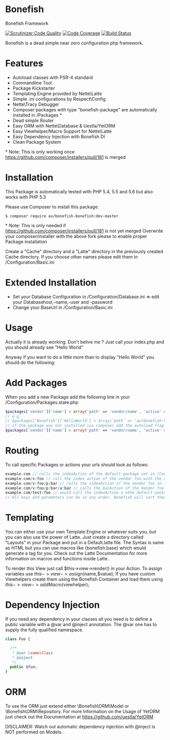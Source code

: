 Bonefish
========

Bonefish Framework

[![Scrutinizer Code Quality](https://scrutinizer-ci.com/g/AValnar/Bonefish/badges/quality-score.png?b=master)](https://scrutinizer-ci.com/g/AValnar/Bonefish/?branch=master) [![Code Coverage](https://scrutinizer-ci.com/g/AValnar/Bonefish/badges/coverage.png?b=master)](https://scrutinizer-ci.com/g/AValnar/Bonefish/?branch=master)  [![Build Status](https://scrutinizer-ci.com/g/AValnar/Bonefish/badges/build.png?b=master)](https://scrutinizer-ci.com/g/AValnar/Bonefish/build-status/master)

Bonefish is a dead simple near zero configuration php framework.

Features
========
- Autoload classes with PSR-4 standard
- Commandline Tool
- Package Kickstarter
- Templating Engine provided by Nette\Latte
- Simple .ini configurations by Respect\Config
- Nette\Tracy Debugger
- Composer packages with type "bonefish-package" are automatically installed in /Packages *
- Dead simple Router
- Easy ORM with Nette\Database & Uestla/YetORM
- Easy Viewhelper/Macro Support for Nette\Latte
- Easy Dependency Injection with Bonefish DI
- Clean Package System

\* Note: This is only working once https://github.com/composer/installers/pull/181 is merged

Installation
============
This Package is automatically tested with PHP 5.4, 5.5 and 5.6 but also works with PHP 5.3

Please use Composer to install this package.
```shell
$ composer require av/bonefish-bonefish:dev-master
```
\* Note: This is only needed if https://github.com/composer/installers/pull/181 is not yet merged
Overwrite your composer/installer with the above fork please to enable proper Package installation

Create a "Cache" directory and a "Latte" directory in the previously created Cache directory.
If you choose other names please edit them in /Configuration/Basic.ini

Extended Installation
=====================
* Set your Database Configuration in /Configuration/Database.ini => edit your Databasehost,-name,-user and -password
* Change your BaseUrl in /Configuration/Basic.ini

Usage
=====
Actually it is already working.
Don't belive me ?
Just call your index.php and you should already see "Hello World"

Anyway if you want to do a little more than to display "Hello World" you should do the following:

Add Packages
============
When you add a new Package add the following line in your /Configuration/Packages.state.php
```php
$packages['vendor']['name'] = array('path' => 'vendor/name', 'active' => true);
// e.g.
// $packages['Bonefish']['HelloWorld'] = array('path' => 'av/bonefish-helloworld', 'active' => true);
// if the package was not installed via composer add the autoload flag like so:
$packages['vendor']['name'] = array('path' => 'vendor/name', 'active' => true, 'autoload' => true);
```

Routing
=======
To call specific Packages or actions your urls should look as follows:
```php
example.com // calls the indexAction of the default package set in /Configuration with vendor and package
example.com/v:foo // call the index action of the vendor foo with the default package set in /Configuration
example.com/v:foo/p:bar // calls the indexAction of the Vendor foo in the Package bar
example.com/v:foo/p:bar/a:baz // calls the bazAction of the Vendor foo in the Package bar
example.com/test:foo // would call the indexAction o nthe default package and the parameter test will have the value foo
// All keys and parameters can be in any order, Bonefish will sort them for you
```

Templating
==========
You can either use your own Template Engine or whatever suits you, but you can also use the power of Latte.
Just create a directory called "Layouts" in your Package and put in a Default.latte file.
The Syntax is same as HTML but you can use macros like {bonefish.base} which would generate a <base> tag for you.
Check out the Latte Documentation for more information on macros and functions inside Latte.

To render this View just call $this->view->render() in your Action.
To assign variables use $this->view->assign($name,$value);
If you have custom Viewhelpers create them using the Bonefish Container and load them using $this->view->addMacro($viewhelper);

Dependency Injection
====================
If you need any dependency in your classes all you need is to define a public variable with a @var and @inject annotation. The @var one has to supply the fully qualified namespace.
```php
class Foo {

  /**
   * @var \some\Class
   * @inject
   */
  public $foo;
}
```

ORM
===
To use the ORM just extend either \Bonefish\ORM\Model or \Bonefish\ORM\Repository.
For more Information on the Usage of YetORM just check out the Documentation at https://github.com/uestla/YetORM

DISCLAIMER: Watch out automatic dependency injection with @inject is NOT performed on Models.
